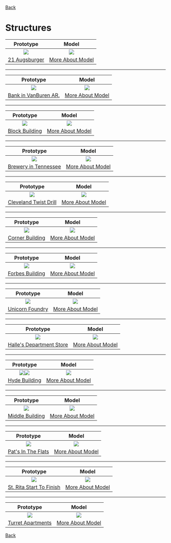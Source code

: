 [Back](../index.md)


# Structures

Prototype                           |   Model                   
:----------------------------------:|:----------------------------------:
![](building21Augsburger/prototypeBuilding21AugsburgerSmall.png) | ![](building21Augsburger/model21AugsburgerFrontElevation.png) | 
[21 Augsburger](building21Augsburger/building21Augsburger.md) | [More About Model](building21Augsburger/building21Augsburger.md)

<hr>

Prototype                           |   Model                   
:----------------------------------:|:----------------------------------:
![](buildingBankVanBurenAR/prototypeFrontElevation.png) | ![](buildingBankVanBurenAR/modelFrontElevation.png) | 
[Bank in VanBuren AR.](buildingBankVanBurenAR/bank.md) | [More About Model](buildingBankVanBurenAR/bank.md)

<hr>

Prototype                           |   Model                   
:----------------------------------:|:----------------------------------:
![](buildingBlock/prototyprFrontElevation0.png) | ![](buildingBlock/modelFrontElevation0.png) | 
[Block Building](buildingBlock/buildingBlock.md) | [More About Model](buildingBlock/buildingBlock.md) |

<hr>

Prototype                           |   Model                   
:----------------------------------:|:----------------------------------:
![](buildingBrew/protoFrontElevation4.jpeg) | ![](buildingBrew/modelFrontElevation1.png) |
[Brewery in Tennessee](buildingBrew/buildingBrew.md) | [More About Model](buildingBrew/buildingBrew.md) |

<hr>

Prototype                           |   Model                   
:----------------------------------:|:----------------------------------:
![](buildingClevelandTwistDrill/prototypeClevelandTwistDrillGhostSign.jpg) | ![](buildingClevelandTwistDrill/clevelandTwistDrillSign_medium.png) |
[Cleveland Twist Drill](buildingClevelandTwistDrill/buildingCYDC.md) | [More About Model](buildingClevelandTwistDrill/buildingCYDC.md) |

<hr>

Prototype                           |   Model                   
:----------------------------------:|:----------------------------------:
![](buildingCorner/prototypeCornerBuilding.png) | ![](buildingCorner/modelCorner00.png) |
[Corner Building](buildingCorner/buildingCorner.md) | [More About Model](buildingCorner/buildingCorner.md) |

<hr>

Prototype                           |   Model                   
:----------------------------------:|:----------------------------------:
![](buildingForbes/prototypeFrontElevation.png) | ![](buildingForbes/modelForbesCroppedsmall.png) |
[Forbes Building](buildingForbes/buildingForbes.md) | [More About Model](buildingForbes/buildingForbes.md) |

<hr>

Prototype                           |   Model                   
:----------------------------------:|:----------------------------------:
![](buildingFoundry/prototypeFoundryRoof.jpg) | ![](buildingFoundry/modelFoundryProfile0.png) |
[Unicorn Foundry](buildingFoundry/buildingFoundry.md) | [More About Model](buildingFoundry/buildingFoundry.md) |

<hr>

Prototype                           |   Model                   
:----------------------------------:|:----------------------------------:
![](buildingHalles/prototypeHallesA.jpeg) | ![](buildingHalles/buildingHalles.png)
[Halle's Department Store](buildingHalles/buildingHalles.md) | [More About Model](buildingHalles/buildingHalles.md) |

<hr>

Prototype                           |   Model                   
:----------------------------------:|:----------------------------------:
![](buildingHyde/prototypeCastIronFacade.jpeg)![](buildingHyde/modelHydeRender3.png) | ![](buildingHyde/modelHydeProfile0.png) |
[Hyde Building](buildingHyde/buildingHyde.md) | [More About Model](buildingHyde/buildingHyde.md) |

<hr>

Prototype                           |   Model                   
:----------------------------------:|:----------------------------------:
![](buildingMiddle/modelMiddleFrontElevation1.png) | ![](buildingMiddle/modelMiddleBackElevation.png) |
[Middle Building](buildingMiddle/buildingMiddle.md) | [More About Model](buildingMiddle/buildingMiddle.md) |

<hr>

Prototype                           |   Model                   
:----------------------------------:|:----------------------------------:
![](buildingPatsInFlats/prototypePatsFrontElevation0.png) | ![](buildingPatsInFlats/modelPatsFrontElevation0.png) |
[Pat's In The Flats](buildingPatsInFlats/buildingPatsInFlats.md) | [More About Model](buildingPatsInFlats/buildingPatsInFlats.md) |

<hr>

Prototype                           |   Model                   
:----------------------------------:|:----------------------------------:
![](buildingStRitaStartToFinish/modelRitaPrinted0.png) | ![](buildingStRitaStartToFinish/modelRitaSetting1small.png) |
[St. Rita Start To Finish](buildingStRitaStartToFinish/buildingStRitaStartToFinish.md)  | [More About Model](buildingStRitaStartToFinish/buildingStRitaStartToFinish.md) |

<hr>

Prototype                           |   Model                   
:----------------------------------:|:----------------------------------:
![](buildingTurretApartments/modelTurretProfile0.png) | ![](buildingTurretApartments/modelTurretFrontElevation0.png) |
[Turret Apartments](buildingTurretApartments/buildingTurretAppartments.md) | [More About Model](buildingTurretApartments/buildingTurretAppartments.md) |

[Back](../index.md)

